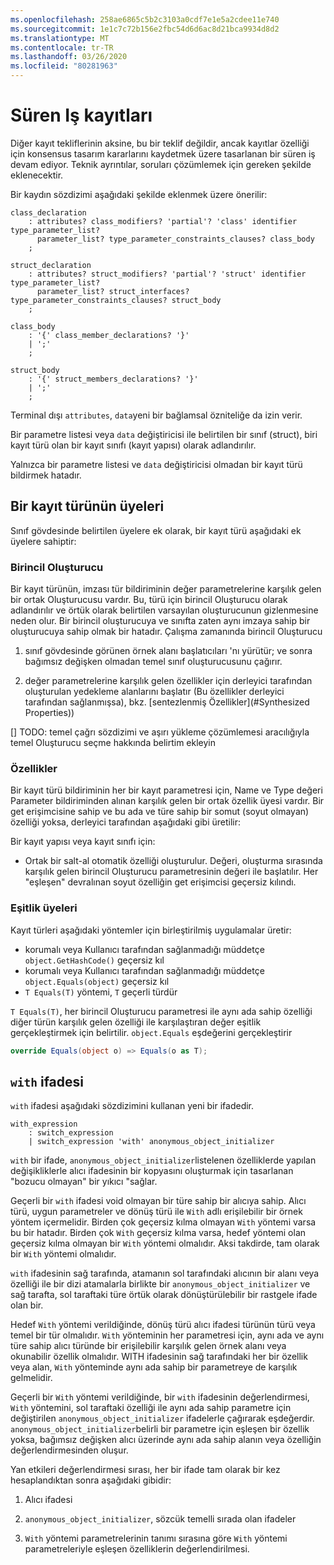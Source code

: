 ```yaml
---
ms.openlocfilehash: 258ae6865c5b2c3103a0cdf7e1e5a2cdee11e740
ms.sourcegitcommit: 1e1c7c72b156e2fbc54d6d6ac8d21bca9934d8d2
ms.translationtype: MT
ms.contentlocale: tr-TR
ms.lasthandoff: 03/26/2020
ms.locfileid: "80281963"
---
```

# <a name="records-work-in-progress"></a>Süren Iş kayıtları

Diğer kayıt tekliflerinin aksine, bu bir teklif değildir, ancak kayıtlar özelliği için konsensus tasarım kararlarını kaydetmek üzere tasarlanan bir süren iş devam ediyor. Teknik ayrıntılar, soruları çözümlemek için gereken şekilde eklenecektir.

Bir kaydın sözdizimi aşağıdaki şekilde eklenmek üzere önerilir:

```antlr
class_declaration
    : attributes? class_modifiers? 'partial'? 'class' identifier type_parameter_list?
      parameter_list? type_parameter_constraints_clauses? class_body
    ;

struct_declaration
    : attributes? struct_modifiers? 'partial'? 'struct' identifier type_parameter_list?
      parameter_list? struct_interfaces? type_parameter_constraints_clauses? struct_body
    ;

class_body
    : '{' class_member_declarations? '}'
    | ';'
    ;

struct_body
    : '{' struct_members_declarations? '}'
    | ';'
    ;
```

Terminal dışı `attributes`, `data`yeni bir bağlamsal özniteliğe da izin verir.

Bir parametre listesi veya `data` değiştiricisi ile belirtilen bir sınıf (struct), biri kayıt türü olan bir kayıt sınıfı (kayıt yapısı) olarak adlandırılır.

Yalnızca bir parametre listesi ve `data` değiştiricisi olmadan bir kayıt türü bildirmek hatadır.

## <a name="members-of-a-record-type"></a>Bir kayıt türünün üyeleri

Sınıf gövdesinde belirtilen üyelere ek olarak, bir kayıt türü aşağıdaki ek üyelere sahiptir:

### <a name="primary-constructor"></a>Birincil Oluşturucu

Bir kayıt türünün, imzası tür bildiriminin değer parametrelerine karşılık gelen bir ortak Oluşturucusu vardır. Bu, türü için birincil Oluşturucu olarak adlandırılır ve örtük olarak belirtilen varsayılan oluşturucunun gizlenmesine neden olur. Bir birincil oluşturucuya ve sınıfta zaten aynı imzaya sahip bir oluşturucuya sahip olmak bir hatadır.
Çalışma zamanında birincil Oluşturucu 

1. sınıf gövdesinde görünen örnek alanı başlatıcıları 'nı yürütür; ve sonra bağımsız değişken olmadan temel sınıf oluşturucusunu çağırır.

1. değer parametrelerine karşılık gelen özellikler için derleyici tarafından oluşturulan yedekleme alanlarını başlatır (Bu özellikler derleyici tarafından sağlanmışsa), bkz. [sentezlenmiş Özellikler](#Synthesized Properties))


[] TODO: temel çağrı sözdizimi ve aşırı yükleme çözümlemesi aracılığıyla temel Oluşturucu seçme hakkında belirtim ekleyin

### <a name="properties"></a>Özellikler

Bir kayıt türü bildiriminin her bir kayıt parametresi için, Name ve Type değeri Parameter bildiriminden alınan karşılık gelen bir ortak özellik üyesi vardır. Bir get erişimcisine sahip ve bu ada ve türe sahip bir somut (soyut olmayan) özelliği yoksa, derleyici tarafından aşağıdaki gibi üretilir:

Bir kayıt yapısı veya kayıt sınıfı için:

* Ortak bir salt-al otomatik özelliği oluşturulur. Değeri, oluşturma sırasında karşılık gelen birincil Oluşturucu parametresinin değeri ile başlatılır. Her "eşleşen" devralınan soyut özelliğin get erişimcisi geçersiz kılındı.

### <a name="equality-members"></a>Eşitlik üyeleri

Kayıt türleri aşağıdaki yöntemler için birleştirilmiş uygulamalar üretir:

* korumalı veya Kullanıcı tarafından sağlanmadığı müddetçe `object.GetHashCode()` geçersiz kıl
* korumalı veya Kullanıcı tarafından sağlanmadığı müddetçe `object.Equals(object)` geçersiz kıl
* `T Equals(T)` yöntemi, `T` geçerli türdür

`T Equals(T)`, her birincil Oluşturucu parametresi ile aynı ada sahip özelliği diğer türün karşılık gelen özelliği ile karşılaştıran değer eşitlik gerçekleştirmek için belirtilir.
`object.Equals` eşdeğerini gerçekleştirir

```C#
override Equals(object o) => Equals(o as T);
```

## <a name="with-expression"></a>`with` ifadesi

`with` ifadesi aşağıdaki sözdizimini kullanan yeni bir ifadedir.

```antlr
with_expression
    : switch_expression
    | switch_expression 'with' anonymous_object_initializer
```

`with` bir ifade, `anonymous_object_initializer`listelenen özelliklerde yapılan değişikliklerle alıcı ifadesinin bir kopyasını oluşturmak için tasarlanan "bozucu olmayan" bir yıkıcı "sağlar.

Geçerli bir `with` ifadesi void olmayan bir türe sahip bir alıcıya sahip. Alıcı türü, uygun parametreler ve dönüş türü ile `With` adlı erişilebilir bir örnek yöntem içermelidir. Birden çok geçersiz kılma olmayan `With` yöntemi varsa bu bir hatadır. Birden çok `With` geçersiz kılma varsa, hedef yöntemi olan geçersiz kılma olmayan bir `With` yöntemi olmalıdır. Aksi takdirde, tam olarak bir `With` yöntemi olmalıdır.

`with` ifadesinin sağ tarafında, atamanın sol tarafındaki alıcının bir alanı veya özelliği ile bir dizi atamalarla birlikte bir `anonymous_object_initializer` ve sağ tarafta, sol taraftaki türe örtük olarak dönüştürülebilir bir rastgele ifade olan bir.

Hedef `With` yöntemi verildiğinde, dönüş türü alıcı ifadesi türünün türü veya temel bir tür olmalıdır. `With` yönteminin her parametresi için, aynı ada ve aynı türe sahip alıcı türünde bir erişilebilir karşılık gelen örnek alanı veya okunabilir özellik olmalıdır. WITH ifadesinin sağ tarafındaki her bir özellik veya alan, `With` yönteminde aynı ada sahip bir parametreye de karşılık gelmelidir.

Geçerli bir `With` yöntemi verildiğinde, bir `with` ifadesinin değerlendirmesi, `With` yöntemini, sol taraftaki özelliği ile aynı ada sahip parametre için değiştirilen `anonymous_object_initializer` ifadelerle çağırarak eşdeğerdir. `anonymous_object_initializer`belirli bir parametre için eşleşen bir özellik yoksa, bağımsız değişken alıcı üzerinde aynı ada sahip alanın veya özelliğin değerlendirmesinden oluşur.

Yan etkileri değerlendirmesi sırası, her bir ifade tam olarak bir kez hesaplandıktan sonra aşağıdaki gibidir:

1. Alıcı ifadesi

2. `anonymous_object_initializer`, sözcük temelli sırada olan ifadeler

3. `With` yöntemi parametrelerinin tanımı sırasına göre `With` yöntemi parametreleriyle eşleşen özelliklerin değerlendirilmesi.